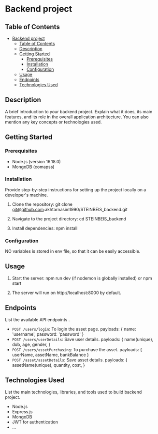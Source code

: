# Backend project

## Table of Contents

- [Backend project](#backend-project)
  - [Table of Contents](#table-of-contents)
  - [Description](#description)
  - [Getting Started](#getting-started)
    - [Prerequisites](#prerequisites)
    - [Installation](#installation)
    - [Configuration](#configuration)
  - [Usage](#usage)
  - [Endpoints](#endpoints)
  - [Technologies Used](#technologies-used)

## Description

A brief introduction to your backend project. Explain what it does, its main features, and its role in the overall application architecture. You can also mention any key concepts or technologies used.

## Getting Started

### Prerequisites

- Node.js (version 16.18.0)
- MongoDB (comapss)

### Installation

Provide step-by-step instructions for setting up the project locally on a developer's machine.

1. Clone the repository: git clone git@github.com:akhtarnasim1990/STEINBEIS_backend.git

2. Navigate to the project directory: cd STEINBEIS_backend

3. Install dependencies: npm install

### Configuration

NO variables is stored in env file, so that it can be easily accessible.

## Usage

1. Start the server: npm run dev (if nodemon is globally installed) or npm start

2. The server will run on http://localhost:8000 by default.

## Endpoints

List the available API endpoints .

- `POST /users/login`: To login the asset page.
  payloads: {
  name: 'username',
  password: 'password'
  }
- `POST /users/userDetails`: Save user details.
  payloads: {
  name(unique),
  dob,
  age,
  gender,
  }
- `POST /users/assetPurchasing`: To purchase the asset.
  payloads: {
  userName,
  assetName,
  bankBalance
  }
- `POST /asset/assetDetails`: Save asset details.
  payloads: {
  assetName(unique),
  quantity,
  cost,
  }

## Technologies Used

List the main technologies, libraries, and tools used to build backend project.

- Node.js
- Express.js
- MongoDB
- JWT for authentication
- ...
